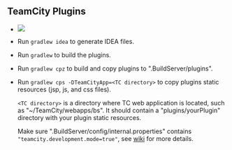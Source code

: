 TeamCity Plugins
----------------

* <a href="http://evgeny-goldin.org/teamcity/viewType.html?buildTypeId=bt57&tab=buildTypeStatusDiv&guest=1"><img src="http://evgeny-goldin.org/teamcity/app/rest/builds/buildType:(id:bt57)/statusIcon"/></a>

* Run `gradlew idea` to generate IDEA files.

* Run `gradlew` to build the plugins.

* Run `gradlew cpz` to build and copy plugins to ".BuildServer/plugins".

* Run `gradlew cps -DTeamCityApp=<TC directory>` to copy plugins static resources (jsp, js, and css files).

    `<TC directory>` is a directory where TC web application is located, such as "~/TeamCity/webapps/bs". It should contain a "plugins/yourPlugin" directory with your plugin static resources.

    Make sure ".BuildServer/config/internal.properties" contains `"teamcity.development.mode=true"`, see [wiki](http://confluence.jetbrains.net/display/TCD7/Development+Environment) for more details.

